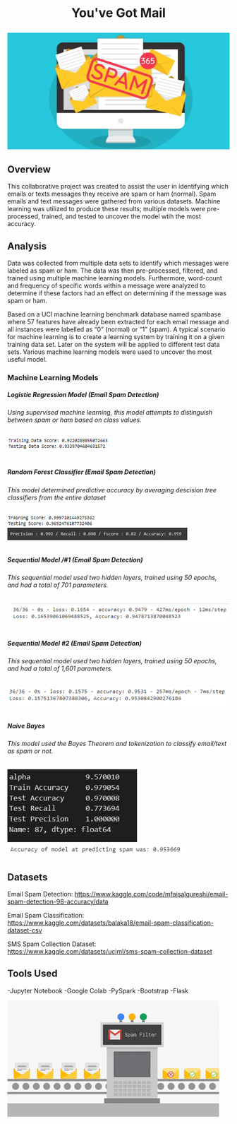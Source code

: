 
# <p align = "center"> You've Got Mail </p>

![](Images/spam_header.webp)

## Overview

This collaborative project was created to assist the user in identifying which emails or texts messages they receive are spam or ham (normal). Spam emails and text messages were gathered from various datasets. Machine learning was utilized to produce these results; multiple models were pre-processed, trained, and tested to uncover the model wtih the most accuracy. 

## Analysis

Data was collected from multiple data sets to identify which messages were labeled as spam or ham. The data was then pre-processed, filtered, and trained using multiple machine learning models. Furthermore, word-count and frequency of specific words within a message were analyzed to determine if these factors had an effect on determining if the message was spam or ham.

Based on a UCI machine learning benchmark database named spambase where 57 features have already been extracted for each email message and all instances were labelled as “0” (normal) or “1” (spam).
A typical scenario for machine learning is to create a learning system by training it on a given training data set. Later on the system will be applied to different test data sets. Various machine learning models were used to uncover the most useful model. 

### Machine Learning Models

<h5>Logistic Regression Model (Email Spam Detection)</h5> 
<h6>Using supervised machine learning, this model attempts to distinguish between spam or ham based on class values. <h6>

![](Images/logisitc_regression_model_results.png)

<h5> Random Forest Classifier (Email Spam Detection)</h5>
<h6>This model determined predictive accuracy by averaging descision tree classifiers from the entire dataset <h6>

![](Images/rfm_model_results.png)
![](Images/random_forest_stefanie.png)

<h5>Sequential Model /#1 (Email Spam Detection)<h5>
<h6>This sequential model used two hidden layers, trained using 50 epochs, and had a total of 701 parameters. <h6>

![](Images/sequential_1.png)

<h5>Sequential Model #2 (Email Spam Detection)</h5>
<h6>This sequential model used two hidden layers, trained using 50 epochs, and had a total of 1,601 parameters. <h6>

![](Images/sequential_2.png)

<h5>Naive Bayes</h5>
<h6>This model used the Bayes Theorem and tokenization to classify email/text as spam or not. <h6>

![](Images/naive_bayes_model_stefanie.png)
![](Images/naive_bayes_model_rilee.png)



## Datasets

Email Spam Detection: https://www.kaggle.com/code/mfaisalqureshi/email-spam-detection-98-accuracy/data

Email Spam Classification: https://www.kaggle.com/datasets/balaka18/email-spam-classification-dataset-csv

SMS Spam Collection Dataset: https://www.kaggle.com/datasets/uciml/sms-spam-collection-dataset

## Tools Used

-Jupyter Notebook 
-Google Colab
-PySpark
-Bootstrap
-Flask







![](Images/undefined%20-%20Imgur.gif)

